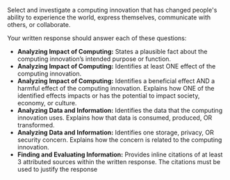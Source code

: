 Select and investigate a computing innovation that has changed people's ability to experience the world, express themselves, communicate with others, or collaborate.  

Your written response should answer each of these questions:
- <b>Analyzing Impact of Computing:</b> States a plausible fact about the computing innovation’s intended purpose or function.
- <b>Analyzing Impact of Computing:</b> Identifies at least ONE effect of the computing innovation.
- <b>Analyzing Impact of Computing:</b> Identifies a beneficial effect AND a harmful effect of the computing innovation. Explains how ONE of the
identified effects impacts or has the potential to impact society, economy, or culture.
- <b>Analyzing Data and Information:</b> Identifies the data that the computing innovation uses. Explains how that data is consumed, produced, OR
transformed.
- <b>Analyzing Data and Information:</b> Identifies one storage, privacy, OR security concern. Explains how the concern is related to the computing
innovation.
- <b>Finding and Evaluating Information:</b> Provides inline citations of at least 3 attributed sources within the written response. The citations must be
used to justify the response